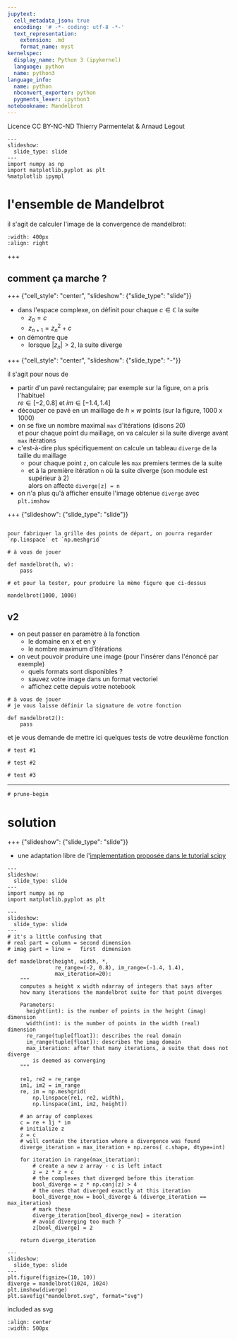 ```yaml
---
jupytext:
  cell_metadata_json: true
  encoding: '# -*- coding: utf-8 -*-'
  text_representation:
    extension: .md
    format_name: myst
kernelspec:
  display_name: Python 3 (ipykernel)
  language: python
  name: python3
language_info:
  name: python
  nbconvert_exporter: python
  pygments_lexer: ipython3
notebookname: Mandelbrot
---
```


<div class="licence">
<span>Licence CC BY-NC-ND</span>
<span>Thierry Parmentelat &amp; Arnaud Legout</span>
</div>

```{code-cell} ipython3
---
slideshow:
  slide_type: slide
---
import numpy as np
import matplotlib.pyplot as plt
%matplotlib ipympl
```

# l'ensemble de Mandelbrot

il s'agit de calculer l'image de la convergence de mandelbrot:

```{image} media/mandelbrot.svg
:width: 400px
:align: right
```

+++

## comment ça marche ?

+++ {"cell_style": "center", "slideshow": {"slide_type": "slide"}}

* dans l'espace complexe, on définit pour chaque $c\in\mathbb{C}$ la suite
   * $z_0 = c$
   * $z_{n+1} = z_n^2 + c$
* on démontre que 
  * lorsque $|z_n|>2$, la suite diverge

+++ {"cell_style": "center", "slideshow": {"slide_type": "-"}}

il s'agit pour nous de 

* partir d'un pavé rectangulaire; par exemple sur la figure, on a pris l'habituel  
  $re \in [-2, 0.8]$ et  $im \in [-1.4, 1.4]$
* découper ce pavé en un maillage de $h \times w$ points  (sur la figure, 1000 x 1000)
* on se fixe un nombre maximal `max` d'itérations (disons 20)  
  et pour chaque point du maillage, on va calculer si la suite diverge avant `max` itérations
* c'est-à-dire plus spécifiquement on calcule un tableau `diverge` de la taille du maillage
  * pour chaque point `z`, on calcule les `max` premiers termes de la suite
  * et à la première itération `n` où la suite diverge (son module est supérieur à 2)  
    alors on affecte `diverge[z] = n`
* on n'a plus qu'à afficher ensuite l'image obtenue `diverge` avec `plt.imshow`

+++ {"slideshow": {"slide_type": "slide"}}

````{admonition} indices

pour fabriquer la grille des points de départ, on pourra regarder `np.linspace` et `np.meshgrid`
````

```{code-cell} ipython3
# à vous de jouer

def mandelbrot(h, w):
    pass
```

```{code-cell} ipython3
# et pour la tester, pour produire la mème figure que ci-dessus

mandelbrot(1000, 1000)
```

## v2

* on peut passer en paramètre à la fonction
  * le domaine en x et en y
  * le nombre maximum d'itérations
* on veut pouvoir produire une image (pour l'insérer dans l'énoncé par exemple)
  * quels formats sont disponibles ?
  * sauvez votre image dans un format vectoriel
  * affichez cette depuis votre notebook

```{code-cell} ipython3
# à vous de jouer
# je vous laisse définir la signature de votre fonction

def mandelbrot2():
    pass
```

et je vous demande de mettre ici quelques tests de votre deuxième fonction

```{code-cell} ipython3
# test #1
```

```{code-cell} ipython3
# test #2
```

```{code-cell} ipython3
# test #3
```

----

```{code-cell} ipython3
# prune-begin
```

# solution

+++ {"slideshow": {"slide_type": "slide"}}

* une adaptation libre de l'[implementation proposée dans le tutorial scipy](https://docs.scipy.org/doc/numpy/user/quickstart.html#indexing-with-boolean-arrays)

```{code-cell} ipython3
---
slideshow:
  slide_type: slide
---
import numpy as np
import matplotlib.pyplot as plt
```

```{code-cell} ipython3
---
slideshow:
  slide_type: slide
---
# it's a little confusing that 
# real part = column = second dimension
# imag part = line =   first  dimension

def mandelbrot(height, width, *,
               re_range=(-2, 0.8), im_range=(-1.4, 1.4),
               max_iteration=20):
    """
    computes a height x width ndarray of integers that says after 
    how many iterations the mandelbrot suite for that point diverges
    
    Parameters:
      height(int): is the number of points in the height (imag) dimension
      width(int): is the number of points in the width (real) dimension
      re_range(tuple[float]): describes the real domain
      im_range(tuple[float]): describes the imag domain
      max_iteration: after that many iterations, a suite that does not diverge
        is deemed as converging
    """

    re1, re2 = re_range
    im1, im2 = im_range
    re, im = np.meshgrid(
        np.linspace(re1, re2, width),
        np.linspace(im1, im2, height))

    # an array of complexes
    c = re + 1j * im
    # initialize z 
    z = c
    # will contain the iteration where a divergence was found
    diverge_iteration = max_iteration + np.zeros( c.shape, dtype=int)

    for iteration in range(max_iteration):
        # create a new z array - c is left intact
        z = z * z + c
        # the complexes that diverged before this iteration
        bool_diverge = z * np.conj(z) > 4
        # the ones that diverged exactly at this iteration
        bool_diverge_now = bool_diverge & (diverge_iteration == max_iteration)
        # mark these
        diverge_iteration[bool_diverge_now] = iteration
        # avoid diverging too much ?
        z[bool_diverge] = 2

    return diverge_iteration
```

```{code-cell} ipython3
---
slideshow:
  slide_type: slide
---
plt.figure(figsize=(10, 10))
diverge = mandelbrot(1024, 1024)
plt.imshow(diverge)
plt.savefig("mandelbrot.svg", format="svg")
```

included as svg

```{image} mandelbrot.svg
:align: center
:width: 500px
```
